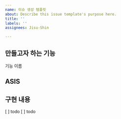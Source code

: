 ```yaml
---
name: 이슈 생성 템플릿
about: Describe this issue template's purpose here.
title: ''
labels: ''
assignees: Jisu-Shin

---
```


## 만들고자 하는 기능
기능 이름

## ASIS

## 구현 내용
[ ] todo
[ ] todo
